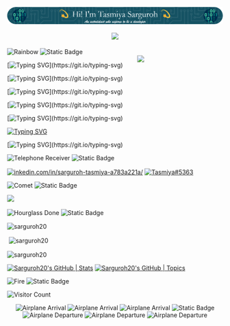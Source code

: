 <div align="center"> 
  <img src="github-header-image (2).png"> 
</div>
<br>

<div align="center"> 
  <img src="https://github.com/Anmol-Baranwal/Cool-GIFs-For-GitHub/assets/74038190/7d484dc9-68a9-4ee6-a767-aea59035c12d" width="1000"> 
</div>
<br>

<div alt="left">
  <img src="https://raw.githubusercontent.com/Tarikul-Islam-Anik/Animated-Fluent-Emojis/master/Emojis/Travel%20and%20places/Rainbow.png" alt="Rainbow" width="25" height="25" />
  <img alt="Static Badge" src="https://img.shields.io/badge/About_me-155263">
</div>

<img align="right" src="https://user-images.githubusercontent.com/74038190/219925452-a3b0d96d-6b65-45ee-b68a-b2208011b26c.jpg" width="200" />

<div align="left">
  
[![Typing SVG](https://readme-typing-svg.demolab.com?font=Libre+Baskerville&pause=1000&width=600&height=40&lines=%F0%9F%8E%93+I%E2%80%99m+currently+pursuing+my+Bachelors+in+IT.)](https://git.io/typing-svg)

[![Typing SVG](https://readme-typing-svg.demolab.com?font=Libre+Baskerville&pause=1000&width=600&height=40&lines=%E2%8F%B3+I'm+presently+working+on+Hackathon+Projects.)](https://git.io/typing-svg)

[![Typing SVG](https://readme-typing-svg.demolab.com?font=Libre+Baskerville&pause=1000&width=600&height=40&lines=%F0%9F%93%98+I'm+currently+learning+CS50X%2C+a+course+from+Harvard.)](https://git.io/typing-svg)

[![Typing SVG](https://readme-typing-svg.demolab.com?font=Libre+Baskerville&pause=1000&width=600&height=40&lines=+%F0%9F%93%95+I'm+also+honing+my+full+stack+development+skills.)](https://git.io/typing-svg)

[![Typing SVG](https://readme-typing-svg.demolab.com?font=Libre+Baskerville&pause=1000&width=600&height=40&lines=%F0%9F%91%A9%E2%80%8D%F0%9F%92%BB+All+of+my+projects+are+available+at+GitHub.)](https://git.io/typing-svg)

[![Typing SVG](https://readme-typing-svg.demolab.com?font=Libre+Baskerville&pause=1000&width=600&height=40&lines=%F0%9F%93%AB+Reach+out+to+me%3A+sargurohtasmiya%40gmail.com)](https://git.io/typing-svg)

[![Typing SVG](https://readme-typing-svg.demolab.com?font=Libre+Baskerville&pause=1000&width=600&height=40&lines=%F0%9F%99%83+Must+known+fact%3A+It+all+started+with+1s+%26+0s...)](https://git.io/typing-svg)

</div>

<div align="left">
  <img src="https://raw.githubusercontent.com/Tarikul-Islam-Anik/Animated-Fluent-Emojis/master/Emojis/Objects/Telephone%20Receiver.png" alt="Telephone Receiver" width="25" height="25" />
  <img alt="Static Badge" src="https://img.shields.io/badge/Connect_with_me-155263">
</div>

<p align="left">
  <a href="https://linkedin.com/in/inkedin.com/in/sarguroh-tasmiya-a783a221a/" target="blank"><img align="center" src="https://raw.githubusercontent.com/rahuldkjain/github-profile-readme-generator/master/src/images/icons/Social/linked-in-alt.svg" alt="inkedin.com/in/sarguroh-tasmiya-a783a221a/" height="30" width="40" /></a>
  <a href="https://discord.gg/Tasmiya#5363" target="blank"><img align="center" src="https://raw.githubusercontent.com/rahuldkjain/github-profile-readme-generator/master/src/images/icons/Social/discord.svg" alt="Tasmiya#5363" height="30" width="40" /></a>
</p>

<div align="left">
  <img src="https://raw.githubusercontent.com/Tarikul-Islam-Anik/Animated-Fluent-Emojis/master/Emojis/Travel%20and%20places/Comet.png" alt="Comet" width="25" height="25" />
  <img alt="Static Badge" src="https://img.shields.io/badge/Languages_and_Tools-155263">
</div>

<p align="left">
  <a href="https://skillicons.dev">
    <img src="https://skillicons.dev/icons?i=c,cpp,java,html,css,git,mongodb,sql" />
  </a>
</p>

<div align="left">
  <img src="https://raw.githubusercontent.com/Tarikul-Islam-Anik/Animated-Fluent-Emojis/master/Emojis/Travel%20and%20places/Hourglass%20Done.png" alt="Hourglass Done" width="25" height="25" />
  <img alt="Static Badge" src="https://img.shields.io/badge/GitHub_History-155263">
</div>

<p><img align="center" src="https://github-readme-stats.vercel.app/api/top-langs?username=sarguroh20&show_icons=true&locale=en&layout=compact" alt="sarguroh20" /></p>

<p>&nbsp;<img align="center" src="https://github-readme-stats.vercel.app/api?username=sarguroh20&show_icons=true&locale=en" alt="sarguroh20" /></p>

<p><img align="center" src="https://github-readme-streak-stats.herokuapp.com/?user=sarguroh20&" alt="sarguroh20" /></p>

[![Sarguroh20's GitHub | Stats](https://stats.quine.sh/Sarguroh20/github?theme=dark)](https://quine.sh?utm_source=widgets&utm_campaign=Sarguroh20)
[![Sarguroh20's GitHub | Topics](https://stats.quine.sh/Sarguroh20/topics-over-time?theme=dark)](https://quine.sh?utm_source=widgets&utm_campaign=Sarguroh20)

<div align="left">
  <img src="https://raw.githubusercontent.com/Tarikul-Islam-Anik/Animated-Fluent-Emojis/master/Emojis/Travel%20and%20places/Fire.png" alt="Fire" width="25" height="25" />
  <img alt="Static Badge" src="https://img.shields.io/badge/Visitors_count-155263">
</div>

![Visitor Count](https://profile-counter.glitch.me/Sarguroh20/count.svg)

<div align="center">
  <img src="https://raw.githubusercontent.com/Tarikul-Islam-Anik/Animated-Fluent-Emojis/master/Emojis/Travel%20and%20places/Airplane%20Arrival.png" alt="Airplane Arrival" width="25" height="25" />
  <img src="https://raw.githubusercontent.com/Tarikul-Islam-Anik/Animated-Fluent-Emojis/master/Emojis/Travel%20and%20places/Airplane%20Arrival.png" alt="Airplane Arrival" width="25" height="25" />
  <img src="https://raw.githubusercontent.com/Tarikul-Islam-Anik/Animated-Fluent-Emojis/master/Emojis/Travel%20and%20places/Airplane%20Arrival.png" alt="Airplane Arrival" width="25" height="25" />
  <img alt="Static Badge" src="https://img.shields.io/badge/THE_END-ff5959">
  <img src="https://raw.githubusercontent.com/Tarikul-Islam-Anik/Animated-Fluent-Emojis/master/Emojis/Travel%20and%20places/Airplane%20Departure.png" alt="Airplane Departure" width="25" height="25" />
  <img src="https://raw.githubusercontent.com/Tarikul-Islam-Anik/Animated-Fluent-Emojis/master/Emojis/Travel%20and%20places/Airplane%20Departure.png" alt="Airplane Departure" width="25" height="25" />
  <img src="https://raw.githubusercontent.com/Tarikul-Islam-Anik/Animated-Fluent-Emojis/master/Emojis/Travel%20and%20places/Airplane%20Departure.png" alt="Airplane Departure" width="25" height="25" />
</div>
